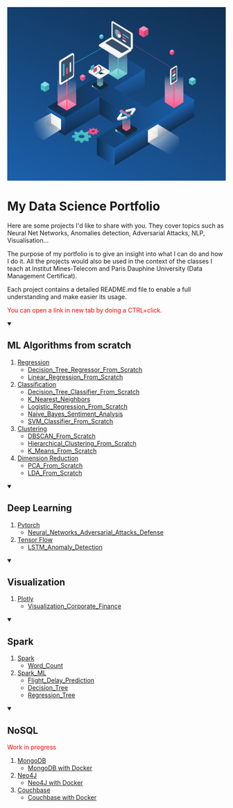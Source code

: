 <a href="https://executive-education.dauphine.psl.eu/formations/executive-master-diplome-universite/ia-science-donnees" target="_blank">
    <img src="image_1.gif" alt="Logo" width="800" height="400">
</a>
 
# My Data Science Portfolio


 
Here are some projects I'd like to share with you. They cover topics such as 
Neural Net Networks, Anomalies detection, Adversarial Attacks, NLP, Visualisation...

The purpose of my portfolio is to give an insight into what I can do and how I do it.
All the projects would also be used in the context of the classes I teach at Institut Mines-Telecom and
Paris Dauphine University (Data Management Certificat). 

Each project contains a detailed README.md file to enable a full understanding and make easier its usage.
<p style="color:red">You can open a link in new tab by doing a CTRL+click.</p>

<!-- TABLE OF CONTENTS -->
<details open="open">
  <summary><h2>ML Algorithms from scratch</h2></summary>
<ol>
    <li>
        <a href="#Regression">Regression</a>
        <ul>
            <li><a href="#description">Decision_Tree_Regressor_From_Scratch</a></li>
		</ul>
        <ul>
            <li><a href="#description">Linear_Regression_From_Scratch</a></li>
        </ul>
    </li>
    <li>
        <a href="#Classification">Classification</a>
        <ul>
            <li><a href="#description">Decision_Tree_Classifier_From_Scratch</a></li>
        </ul>
        <ul>
            <li><a href="#description">K_Nearest_Neighbors</a></li>
        </ul>
        <ul>
            <li><a href="#description">Logistic_Regression_From_Scratch</a></li>
        </ul>
        <ul>
            <li><a href="#description">Naive_Bayes_Sentiment_Analysis</a></li>
        </ul>
        <ul>
            <li><a href="#description">SVM_Classifier_From_Scratch</a></li>
        </ul>
    </li>
    <li>
        <a href="#Clustering">Clustering</a>
        <ul>
            <li><a href="#description">DBSCAN_From_Scratch</a></li>
        </ul>
        <ul>
            <li><a href="#description">Hierarchical_Clustering_From_Scratch</a></li>
        </ul>
        <ul>
            <li><a href="#description">K_Means_From_Scratch</a></li>
        </ul>
    </li>	
    <li>
        <a href="#Regression">Dimension Reduction</a>
        <ul>
            <li><a href="#description">PCA_From_Scratch</a></li>
        </ul>
        <ul>
            <li><a href="#description">LDA_From_Scratch</a></li>
        </ul>
    </li>	
</ol>
</details>



<!-- TABLE OF CONTENTS -->

<details open="open">
  <summary><h2>Deep Learning</h2></summary>
  <ol>
    <li>
      <a href="#about-the-project">Pytorch</a>
      <ul>
        <li><a href="https://github.com/DanielOmola/Data_Science_Portfolio/tree/main/Neural_Networks_Adversarial_Attacks_Defense" target = "blank">Neural_Networks_Adversarial_Attacks_Defense</a></li>
      </ul>
    </li>
    <li>
      <a href="#getting-started">Tensor Flow</a>
      <ul>
        <li><a href="#description">LSTM_Anomaly_Detection</a></li>
      </ul>
    </li>
  </ol>
</details>


<!-- TABLE OF CONTENTS -->

<details open="open">
  <summary><h2>Visualization</h2></summary>
  <ol>
    <li>
      <a href="#about-the-project">Plotly</a>
      <ul>
        <li><a href="#description">Visualization_Corporate_Finance</a></li>
      </ul>
    </li>
  </ol>
</details>  


<!-- TABLE OF CONTENTS -->

<details open="open">
  <summary><h2>Spark</h2></summary>
  <ol>
    <li>
      <a href="#about-the-project">Spark</a>
      <ul>
        <li><a href="#description">Word_Count</a></li>
      </ul>
    </li>
    <li>
      <a href="#getting-started">Spark_ML</a>
      <ul>
        <li><a href="#description">Flight_Delay_Prediction</a></li>
        <li><a href="#description">Decision_Tree</a></li>
        <li><a href="#description">Regression_Tree</a></li>
      </ul>
    </li>

  </ol>
</details>


<!-- TABLE OF CONTENTS -->

<details open="open">
  <summary><h2>NoSQL</h2></summary>
  <p style="color:red;">Work in progress</p>
  <ol>
    <li>
      <a href="#about-the-project">MongoDB</a>
      <ul>
        <li><a href="#description">MongoDB with Docker</a></li>
      </ul>
    </li>
    <li>
      <a href="#getting-started">Neo4J</a>
      <ul>
        <li><a href="#description">Neo4J with Docker</a></li>
      </ul>
    </li>
    <li>
      <a href="#getting-started">Couchbase</a>
      <ul>
        <li><a href="#description">Couchbase with Docker</a></li>
      </ul>
    </li>
  </ol>
</details>